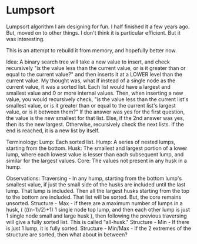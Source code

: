 # Lumpsort
Lumpsort algorithm I am designing for fun. I half finished it a few years ago. But, moved on to other things. 
I don't think it is particular efficient. But it was interesting. 

This is an attempt to rebuild it from memory, and hopefully better now. 

Idea:
A binary search tree will take a new value to insert, and check recursively "is the value less than the current value, or is it greater than or equal to the current value?" and then inserts it at a LOWER level than the current value. 
My thought was, what if instead of a single node as the current value, it was a sorted list. Each list would have a largest and smallest value and 0 or more internal values. 
Then, when inserting a new value, you would recursively check, "is the value less than the current list's smallest value, or is it greater than or equal to the current list's largest value, or is it between them?" If the answer was yes for the first question, the value is the new smallest for that list. Else, if the 2nd answer was yes, then its the new largest. Otherwise, recursively check the next lists. If the end is reached, it is a new list by itself.

Terminology:
Lump:   Each sorted list.
Hump:   A series of nested lumps, starting from the bottom.
Husk:   The smallest and largest portion of a lower lump, where each lowest value is lesser than each subsequent lump, and similar for the largest values. 
Core:   The values not present in any husk in a hump.

Observations:
Traversing - In any hump, starting from the bottom lump's smallest value, if just the small side of the husks are included until the last lump. That lump is included. Then all the largest husks starting from the top to the bottom are included. That list will be sorted. But, the core remains unsorted. 
Structure - Max - If there are a maximum number of lumps in a husk, ( (((n-1)/2)+1) 1 single node top lump, and then each other lump is just 1 single node small and large husk ), then following the previous traversing will give a fully sorted list. This is called "all-husk."
Structure - Min - If there is just 1 lump, it is fully sorted. 
Structure - Min/Max - If the 2 extremes of the structure are sorted, then what about in between? 
